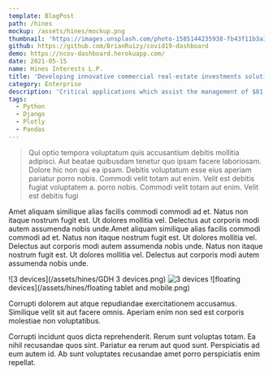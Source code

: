 ```yaml
---
template: BlogPost
path: /hines
mockup: /assets/hines/mockup.png
thumbnail: 'https://images.unsplash.com/photo-1585144235938-fb43f11b3a3d?ixid=MnwxMjA3fDB8MHxwaG90by1wYWdlfHx8fGVufDB8fHx8&ixlib=rb-1.2.1&auto=format&fit=crop&w=1650&q=80'
github: https://github.com/BrianRuizy/covid19-dashboard
demo: https://ncov-dashboard.herokuapp.com/
date: 2021-05-15
name: Hines Interests L.P.
title: 'Developing innovative commercial real-estate investments solutions.'
category: Enterprise
description: 'Critical applications which assist the management of $81.7 Billion of assets and investments across the globe.'
tags:
  - Python
  - Django
  - Plotly
  - Pandas
---
```


> Qui optio tempora voluptatum quis accusantium debitis mollitia adipisci. Aut beatae quibusdam tenetur quo ipsam facere laboriosam. Dolore hic non qui ea ipsam. Debitis voluptatum esse eius aperiam pariatur porro nobis. Commodi velit totam aut enim. Velit est debitis fugiat voluptatem a.  porro nobis. Commodi velit totam aut enim. Velit est debitis fugi

Amet aliquam similique alias facilis commodi commodi ad et. Natus non itaque nostrum fugit est. Ut dolores mollitia vel. Delectus aut corporis modi autem assumenda nobis unde.Amet aliquam similique alias facilis commodi commodi ad et. Natus non itaque nostrum fugit est. Ut dolores mollitia vel. Delectus aut corporis modi autem assumenda nobis unde.  Natus non itaque nostrum fugit est. Ut dolores mollitia vel. Delectus aut corporis modi autem assumenda nobis unde.

![3 devices](/assets/hines/GDH 3 devices.png)
![3 devices](/assets/hines/light.png)
![floating devices](/assets/hines/floating tablet and mobile.png)

Corrupti dolorem aut atque repudiandae exercitationem accusamus. Similique velit sit aut facere omnis. Aperiam enim non sed est corporis molestiae non voluptatibus.

Corrupti incidunt quos dicta reprehenderit. Rerum sunt voluptas totam. Ea nihil recusandae quos sint. Pariatur ea rerum aut quod sunt. Perspiciatis ad eum autem id. Ab sunt voluptates recusandae amet porro perspiciatis enim repellat.
